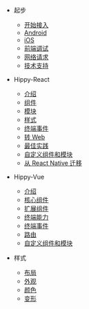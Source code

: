 * 起步
  * [开始接入](guide/integration.md)
  * [Android](android/integration.md)
  * [iOS](ios/integration.md)
  * [前端调试](guide/debug.md)
  * [网络请求](guide/network-request.md)
  * [技术支持](guide/support.md)

* Hippy-React
  * [介绍](hippy-react/introduction.md)
  * [组件](hippy-react/components.md)
  * [模块](hippy-react/modules.md)
  * [样式](hippy-react/style.md)
  * [终端事件](hippy-react/native-event.md)
  * [转 Web](hippy-react/web.md)
  * [最佳实践](hippy-react/best-practices.md)
  * [自定义组件和模块](hippy-react/customize.md)
  * [从 React Native 迁移](hippy-react/migrate-from-rn.md)

* Hippy-Vue
  * [介绍](hippy-vue/introduction.md)
  * [核心组件](hippy-vue/components.md)
  * [扩展组件](hippy-vue/external-components.md)
  * [终端能力](hippy-vue/vue-native.md)
  * [终端事件](hippy-vue/native-event.md)
  * [路由](hippy-vue/router.md)
  * [自定义组件和模块](hippy-vue/customize.md)

* 样式
  * [布局](style/layout.md)
  * [外观](style/appearance.md)
  * [颜色](style/color.md)
  * [变形](style/transform.md)
